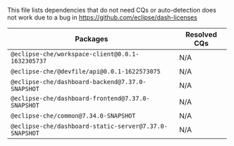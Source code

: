 This file lists dependencies that do not need CQs or auto-detection does not work due to a bug in https://github.com/eclipse/dash-licenses

| Packages | Resolved CQs |
| --- | --- |
| `@eclipse-che/workspace-client@0.0.1-1632305737` | N/A |
| `@eclipse-che/@devfile/api@0.0.1-1622573075` | N/A |
| `@eclipse-che/dashboard-backend@7.37.0-SNAPSHOT` | N/A |
| `@eclipse-che/dashboard-frontend@7.37.0-SNAPSHOT` | N/A |
| `@eclipse-che/common@7.34.0-SNAPSHOT` | N/A |
| `@eclipse-che/dashboard-static-server@7.37.0-SNAPSHOT` | N/A |
